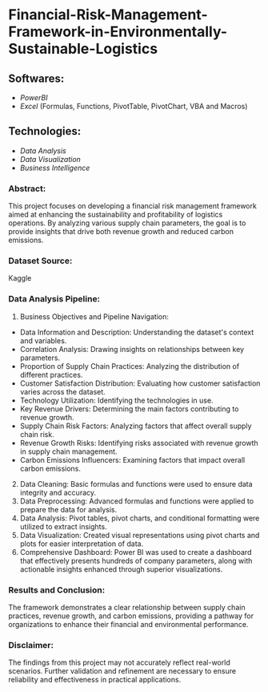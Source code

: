 # Financial-Risk-Management-Framework-in-Environmentally-Sustainable-Logistics

## Softwares: 
- *PowerBI*
- *Excel* (Formulas, Functions, PivotTable, PivotChart, VBA and Macros)

## Technologies: 
- *Data Analysis*
- *Data Visualization*
- *Business Intelligence*

### Abstract: 
This project focuses on developing a financial risk management framework aimed at enhancing the sustainability and profitability of logistics operations. By analyzing various supply chain parameters, the goal is to provide insights that drive both revenue growth and reduced carbon emissions.

### Dataset Source:
Kaggle

### Data Analysis Pipeline:
1. Business Objectives and Pipeline Navigation:
- Data Information and Description: Understanding the dataset's context and variables.
- Correlation Analysis: Drawing insights on relationships between key parameters.
- Proportion of Supply Chain Practices: Analyzing the distribution of different practices.
- Customer Satisfaction Distribution: Evaluating how customer satisfaction varies across the dataset.
- Technology Utilization: Identifying the technologies in use.
- Key Revenue Drivers: Determining the main factors contributing to revenue growth.
- Supply Chain Risk Factors: Analyzing factors that affect overall supply chain risk.
- Revenue Growth Risks: Identifying risks associated with revenue growth in supply chain management.
- Carbon Emissions Influencers: Examining factors that impact overall carbon emissions.
2. Data Cleaning: Basic formulas and functions were used to ensure data integrity and accuracy.
3. Data Preprocessing: Advanced formulas and functions were applied to prepare the data for analysis.
4. Data Analysis: Pivot tables, pivot charts, and conditional formatting were utilized to extract insights.
5. Data Visualization: Created visual representations using pivot charts and plots for easier interpretation of data.
6. Comprehensive Dashboard: Power BI was used to create a dashboard that effectively presents hundreds of company parameters, along with actionable insights enhanced through superior visualizations.

### Results and Conclusion: 
The framework demonstrates a clear relationship between supply chain practices, revenue growth, and carbon emissions, providing a pathway for organizations to enhance their financial and environmental performance.

### Disclaimer: 
The findings from this project may not accurately reflect real-world scenarios. Further validation and refinement are necessary to ensure reliability and effectiveness in practical applications.
